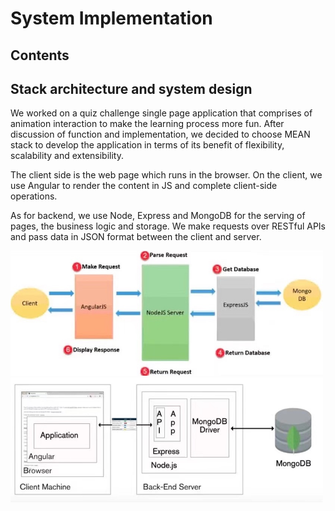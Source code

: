 # System Implementation

## Contents

## Stack architecture and system design

We worked on a quiz challenge single page application that comprises of animation interaction to make the learning process more fun. After discussion of function and implementation, we decided to choose MEAN stack to develop the application in terms of its benefit of flexibility, scalability and extensibility. 

The client side is the web page which runs in the browser. On the client, we use Angular to render the content in JS and complete client-side operations.

As for backend, we use Node, Express and MongoDB for the serving of pages, the business logic and storage. We make requests over RESTful APIs and pass data in JSON format between the client and server.&emsp;&emsp;&emsp;







<img src="../images/MEAN_stack1.jpeg" width="500" height="200">     
<img src="../images/MEAN_stack2.jpeg" width="500" height="200">
&emsp;
